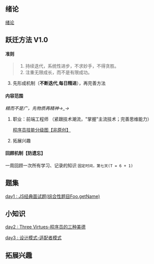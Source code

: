 ## 绪论
[绪论](https://github.com/GaoHengZ/transition-trial/blob/master/%E7%BB%AA%E8%AE%BA.md)
## 跃迁方法 V1.0
#### 准则
>1. 持续迭代，系统性进步，不求妙手，不得贪胜。
> 2. 注重无限成长，而不是有限成功。

3. 先形成机制（**不断迭代,每日精进**），再完善方法
#### 内容范围
*精而不是广，先物质再精神→_→*
1. 职业：前端工程师 （紧跟技术潮流，"掌握"主流技术；完善思维能力）

   [程序员技能分级图【非原创】](https://naotu.baidu.com/file/4f6627dbf75307737696c3d5768cb40f)
2. 拓展兴趣

#### 回顾机制【防遗忘】
一周回顾一次所有学习、记录的知识
``` 固定时间，第七天(T = 6 + 1) ```

## 题集
[day1 : JS经典面试题(综合性题目Foo.getName)](https://github.com/GaoHengZ/transition-trial/blob/master/%E9%A2%98%E9%9B%86/%E3%80%901%E5%A4%A9%E3%80%91JsS%E7%BB%8F%E5%85%B8%E9%9D%A2%E8%AF%95%E9%A2%98.md)

## 小知识
[day2 : Three Virtues-程序员的三种美德](https://github.com/GaoHengZ/transition-trial/blob/master/%E5%B0%8F%E7%9F%A5%E8%AF%86/%E3%80%902%E5%A4%A9%E3%80%91Three%20Virtues-%E7%A8%8B%E5%BA%8F%E5%91%98%E7%9A%84%E4%B8%89%E7%A7%8D%E7%BE%8E%E5%BE%B7.MD)

[day3 : 设计模式-适配者模式](https://github.com/GaoHengZ/transition-trial/blob/master/%E5%B0%8F%E7%9F%A5%E8%AF%86/%E3%80%903%E5%A4%A9%E3%80%91%E8%AE%BE%E8%AE%A1%E6%A8%A1%E5%BC%8F-%E9%80%82%E9%85%8D%E8%80%85%E6%A8%A1%E5%BC%8F.md)
## 拓展兴趣
